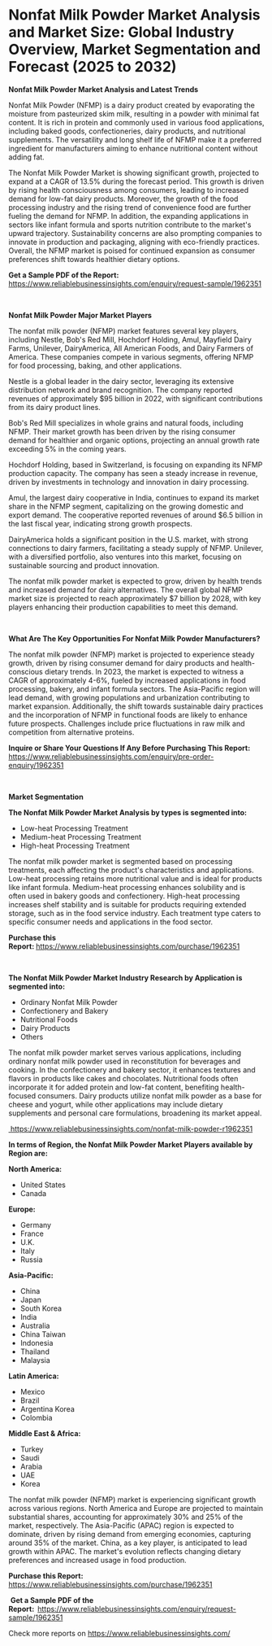 <p><h1>Nonfat Milk Powder Market Analysis and Market Size: Global Industry Overview, Market Segmentation and Forecast (2025 to 2032)</h1></p><p><strong>Nonfat Milk Powder Market Analysis and Latest Trends</strong></p>
<p><p>Nonfat Milk Powder (NFMP) is a dairy product created by evaporating the moisture from pasteurized skim milk, resulting in a powder with minimal fat content. It is rich in protein and commonly used in various food applications, including baked goods, confectioneries, dairy products, and nutritional supplements. The versatility and long shelf life of NFMP make it a preferred ingredient for manufacturers aiming to enhance nutritional content without adding fat.</p><p>The Nonfat Milk Powder Market is showing significant growth, projected to expand at a CAGR of 13.5% during the forecast period. This growth is driven by rising health consciousness among consumers, leading to increased demand for low-fat dairy products. Moreover, the growth of the food processing industry and the rising trend of convenience food are further fueling the demand for NFMP. In addition, the expanding applications in sectors like infant formula and sports nutrition contribute to the market's upward trajectory. Sustainability concerns are also prompting companies to innovate in production and packaging, aligning with eco-friendly practices. Overall, the NFMP market is poised for continued expansion as consumer preferences shift towards healthier dietary options.</p></p>
<p><strong>Get a Sample PDF of the Report:&nbsp;</strong> <a href="https://www.reliablebusinessinsights.com/enquiry/request-sample/1962351?utm_campaign=3050&utm_medium=2&utm_source=Github&utm_content=ia&utm_term=07042025&utm_id=nonfat-milk-powder">https://www.reliablebusinessinsights.com/enquiry/request-sample/1962351</a></p>
<p>&nbsp;</p>
<p><strong>Nonfat Milk Powder Major Market Players</strong></p>
<p><p>The nonfat milk powder (NFMP) market features several key players, including Nestle, Bob's Red Mill, Hochdorf Holding, Amul, Mayfield Dairy Farms, Unilever, DairyAmerica, All American Foods, and Dairy Farmers of America. These companies compete in various segments, offering NFMP for food processing, baking, and other applications.</p><p>Nestle is a global leader in the dairy sector, leveraging its extensive distribution network and brand recognition. The company reported revenues of approximately $95 billion in 2022, with significant contributions from its dairy product lines.</p><p>Bob's Red Mill specializes in whole grains and natural foods, including NFMP. Their market growth has been driven by the rising consumer demand for healthier and organic options, projecting an annual growth rate exceeding 5% in the coming years.</p><p>Hochdorf Holding, based in Switzerland, is focusing on expanding its NFMP production capacity. The company has seen a steady increase in revenue, driven by investments in technology and innovation in dairy processing.</p><p>Amul, the largest dairy cooperative in India, continues to expand its market share in the NFMP segment, capitalizing on the growing domestic and export demand. The cooperative reported revenues of around $6.5 billion in the last fiscal year, indicating strong growth prospects.</p><p>DairyAmerica holds a significant position in the U.S. market, with strong connections to dairy farmers, facilitating a steady supply of NFMP. Unilever, with a diversified portfolio, also ventures into this market, focusing on sustainable sourcing and product innovation.</p><p>The nonfat milk powder market is expected to grow, driven by health trends and increased demand for dairy alternatives. The overall global NFMP market size is projected to reach approximately $7 billion by 2028, with key players enhancing their production capabilities to meet this demand.</p></p>
<p>&nbsp;</p>
<p><strong>What Are The Key Opportunities For Nonfat Milk Powder Manufacturers?</strong></p>
<p><p>The nonfat milk powder (NFMP) market is projected to experience steady growth, driven by rising consumer demand for dairy products and health-conscious dietary trends. In 2023, the market is expected to witness a CAGR of approximately 4-6%, fueled by increased applications in food processing, bakery, and infant formula sectors. The Asia-Pacific region will lead demand, with growing populations and urbanization contributing to market expansion. Additionally, the shift towards sustainable dairy practices and the incorporation of NFMP in functional foods are likely to enhance future prospects. Challenges include price fluctuations in raw milk and competition from alternative proteins.</p></p>
<p><strong>Inquire or Share Your Questions If Any Before Purchasing This Report:</strong> <a href="https://www.reliablebusinessinsights.com/enquiry/pre-order-enquiry/1962351?utm_campaign=3050&utm_medium=2&utm_source=Github&utm_content=ia&utm_term=07042025&utm_id=nonfat-milk-powder">https://www.reliablebusinessinsights.com/enquiry/pre-order-enquiry/1962351</a></p>
<p>&nbsp;</p>
<p><strong>Market Segmentation</strong></p>
<p><strong>The Nonfat Milk Powder Market Analysis by types is segmented into:</strong></p>
<p><ul><li>Low-heat Processing Treatment</li><li>Medium-heat Processing Treatment</li><li>High-heat Processing Treatment</li></ul></p>
<p><p>The nonfat milk powder market is segmented based on processing treatments, each affecting the product's characteristics and applications. Low-heat processing retains more nutritional value and is ideal for products like infant formula. Medium-heat processing enhances solubility and is often used in bakery goods and confectionery. High-heat processing increases shelf stability and is suitable for products requiring extended storage, such as in the food service industry. Each treatment type caters to specific consumer needs and applications in the food sector.</p></p>
<p><strong>Purchase this Report:&nbsp;</strong><a href="https://www.reliablebusinessinsights.com/purchase/1962351?utm_campaign=3050&utm_medium=2&utm_source=Github&utm_content=ia&utm_term=07042025&utm_id=nonfat-milk-powder">https://www.reliablebusinessinsights.com/purchase/1962351</a></p>
<p>&nbsp;</p>
<p><strong>The Nonfat Milk Powder Market Industry Research by Application is segmented into:</strong></p>
<p><ul><li>Ordinary Nonfat Milk Powder</li><li>Confectionery and Bakery</li><li>Nutritional Foods</li><li>Dairy Products</li><li>Others</li></ul></p>
<p><p>The nonfat milk powder market serves various applications, including ordinary nonfat milk powder used in reconstitution for beverages and cooking. In the confectionery and bakery sector, it enhances textures and flavors in products like cakes and chocolates. Nutritional foods often incorporate it for added protein and low-fat content, benefiting health-focused consumers. Dairy products utilize nonfat milk powder as a base for cheese and yogurt, while other applications may include dietary supplements and personal care formulations, broadening its market appeal.</p></p>
<p><a href="https://www.reliablebusinessinsights.com/nonfat-milk-powder-r1962351?utm_campaign=3050&utm_medium=2&utm_source=Github&utm_content=ia&utm_term=07042025&utm_id=nonfat-milk-powder">&nbsp;https://www.reliablebusinessinsights.com/nonfat-milk-powder-r1962351</a></p>
<p><strong>In terms of Region, the Nonfat Milk Powder Market Players available by Region are:</strong></p>
<p>
    <p> <strong> North America: </strong>
        <ul>
            <li>United States</li>
            <li>Canada</li>
        </ul>
        </p> 
    <p> <strong> Europe: </strong>
        <ul>
            <li>Germany</li>
            <li>France</li>
            <li>U.K.</li>
            <li>Italy</li>
            <li>Russia</li>
        </ul>
        </p> 
    <p> <strong> Asia-Pacific: </strong>
        <ul>
            <li>China</li>
            <li>Japan</li>
            <li>South Korea</li>
            <li>India</li>
            <li>Australia</li>
            <li>China Taiwan</li>
            <li>Indonesia</li>
            <li>Thailand</li>
            <li>Malaysia</li>
        </ul>
        </p> 
    <p> <strong> Latin America: </strong>
        <ul>
            <li>Mexico</li>
            <li>Brazil</li>
            <li>Argentina Korea</li>
            <li>Colombia</li>
        </ul>
        </p> 
    <p> <strong> Middle East & Africa: </strong>
        <ul>
            <li>Turkey</li>
            <li>Saudi</li>
            <li>Arabia</li>
            <li>UAE</li>
            <li>Korea</li>
        </ul>
    </p>
    </p>
<p><p>The nonfat milk powder (NFMP) market is experiencing significant growth across various regions. North America and Europe are projected to maintain substantial shares, accounting for approximately 30% and 25% of the market, respectively. The Asia-Pacific (APAC) region is expected to dominate, driven by rising demand from emerging economies, capturing around 35% of the market. China, as a key player, is anticipated to lead growth within APAC. The market's evolution reflects changing dietary preferences and increased usage in food production.</p></p>
<p><strong>Purchase this Report: </strong><a href="https://www.reliablebusinessinsights.com/purchase/1962351?utm_campaign=3050&utm_medium=2&utm_source=Github&utm_content=ia&utm_term=07042025&utm_id=nonfat-milk-powder">https://www.reliablebusinessinsights.com/purchase/1962351</a></p>
<p>&nbsp;<strong>Get a Sample PDF of the Report:&nbsp;&nbsp;</strong><a href="https://www.reliablebusinessinsights.com/enquiry/request-sample/1962351?utm_campaign=3050&utm_medium=2&utm_source=Github&utm_content=ia&utm_term=07042025&utm_id=nonfat-milk-powder">https://www.reliablebusinessinsights.com/enquiry/request-sample/1962351</a></p>
<p><strong></strong></p>
<p>Check more reports on <a href="https://www.reliablebusinessinsights.com/?utm_campaign=3050&utm_medium=2&utm_source=Github&utm_content=ia&utm_term=07042025&utm_id=nonfat-milk-powder">https://www.reliablebusinessinsights.com/</a></p>